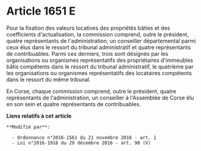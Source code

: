 # Article 1651 E

Pour la fixation des valeurs locatives des propriétés bâties et des coefficients d'actualisation, la commission comprend,
outre le président, quatre représentants de l'administration, un conseiller départemental parmi ceux élus dans le ressort du
tribunal administratif et quatre représentants de contribuables. Parmi ces derniers, trois sont désignés par les
organisations ou organismes représentatifs des propriétaires d'immeubles bâtis compétents dans le ressort du tribunal
administratif, le quatrième par les organisations ou organismes représentatifs des locataires compétents dans le ressort du
même tribunal.

En Corse, chaque commission comprend, outre le président, quatre représentants de l'administration, un conseiller à
l'Assemblée de Corse élu en son sein et quatre représentants de contribuables.

**Liens relatifs à cet article**

	**Modifié par**:

	  - Ordonnance n°2016-1561 du 21 novembre 2016 - art. 1
	  - Loi n°2016-1918 du 29 décembre 2016 - art. 90 (V)
